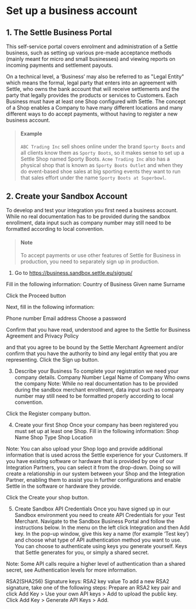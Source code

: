 # Set up a business account

## 1. The Settle Business Portal

This self-service portal covers enrolment and administration of a Settle business, such as setting up various pre-made acceptance methods (mainly meant for micro and small businesses) and viewing reports on incoming payments and settlement payouts.

On a technical level, a ‘Business’ may also be referred to as "Legal Entity" which means the formal, legal party that enters into an agreement with Settle, who owns the bank account that will receive settlements and the party that legally provides the products or services to Customers. Each Business must have at least one Shop configured with Settle. The concept of a Shop enables a Company to have many different locations and many different ways to do accept payments, without having to register a new business account.

> #### Example
>
>`ABC Trading Inc` sell shoes online under the brand `Sporty Boots` and all clients know them as `Sporty Boots`, so it makes sense to set up a Settle Shop named Sporty Boots. `Acme Trading Inc` also has a physical shop that is known as `Sporty Boots Outlet` and when they do event-based shoe sales at big sporting events they want to run that sales effort under the name `Sporty Boots at Superbowl`.

####

## 2. Create your Sandbox Account
To develop and test your integration you first need a business account. While no real documentation has to be provided during the sandbox enrollment, data input such as company number may still need to be formatted according to local convention.

> #### Note
>
> To accept payments or use other features of Settle for Business in production, you need to separately sign up in production.

  1. Go to https://business.sandbox.settle.eu/signup/

Fill in the following information:
Country of Business
Given name
Surname

Click the Proceed button

Next, fill in the following information:

Phone number
Email address
Choose a password

Confirm that you have read, understood and agree to the Settle for Business Agreement and Privacy Policy

and that you agree to be bound by the Settle Merchant Agreement and/or confirm that you have the authority to bind any legal entity that you are representing.
Click the Sign up button.
 

3. Describe your Business
To complete your registration we need your company details.
Company Number
Legal Name of Company
Who owns the company
Note: While no real documentation has to be provided during the sandbox merchant enrollment, data input such as company number may still need to be formatted properly according to local convention.

Click the Register company button.
 

 

4. Create your first Shop
Once your company has been registered you must set up at least one Shop.
Fill in the following information:
Shop Name
Shop Type
Shop Location

Note: You can also upload your Shop logo and provide additional information that is used across the Settle experience for your Customers. If you have existing software or hardware that is provided by one of our Integration Partners, you can select it from the drop-down. Doing so will create a relationship in our system between your Shop and the Integration Partner, enabling them to assist you in further configurations and enable Settle in the software or hardware they provide.

Click the Create your shop button.
 

5. Create Sandbox API Credentials
Once you have signed up in our Sandbox environment you need to create API Credentials for your Test Merchant.
Navigate to the Sandbox Business Portal and follow the instructions below.
In the menu on the left click Integration and then Add key.
In the pop-up window, give this key a name (for example ‘Test key’) and choose what type of API authentication method you want to use. You can choose to authenticate using keys you generate yourself. Keys that Settle generates for you, or simply a shared secret.

Note: Some API calls require a higher level of authentication than a shared secret, see Authentication levels for more information.

RSA2(SHA256) Signature keys: RSA2 key value
To add a new RSA2 signature, take one of the following steps:
Prepare an RSA2 key pair and click Add Key > Use your own API keys > Add to upload the public key.
Click Add Key > Generate API Keys > Add.